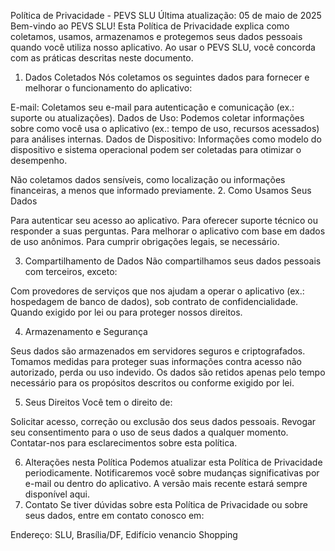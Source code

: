 Política de Privacidade - PEVS SLU
Última atualização: 05 de maio de 2025
Bem-vindo ao PEVS SLU! Esta Política de Privacidade explica como coletamos, usamos, armazenamos e protegemos seus dados pessoais quando você utiliza nosso aplicativo. Ao usar o PEVS SLU, você concorda com as práticas descritas neste documento.
1. Dados Coletados
Nós coletamos os seguintes dados para fornecer e melhorar o funcionamento do aplicativo:

E-mail: Coletamos seu e-mail para autenticação e comunicação (ex.: suporte ou atualizações).
Dados de Uso: Podemos coletar informações sobre como você usa o aplicativo (ex.: tempo de uso, recursos acessados) para análises internas.
Dados de Dispositivo: Informações como modelo do dispositivo e sistema operacional podem ser coletadas para otimizar o desempenho.

Não coletamos dados sensíveis, como localização ou informações financeiras, a menos que informado previamente.
2. Como Usamos Seus Dados

Para autenticar seu acesso ao aplicativo.
Para oferecer suporte técnico ou responder a suas perguntas.
Para melhorar o aplicativo com base em dados de uso anônimos.
Para cumprir obrigações legais, se necessário.

3. Compartilhamento de Dados
Não compartilhamos seus dados pessoais com terceiros, exceto:

Com provedores de serviços que nos ajudam a operar o aplicativo (ex.: hospedagem de banco de dados), sob contrato de confidencialidade.
Quando exigido por lei ou para proteger nossos direitos.

4. Armazenamento e Segurança

Seus dados são armazenados em servidores seguros e criptografados.
Tomamos medidas para proteger suas informações contra acesso não autorizado, perda ou uso indevido.
Os dados são retidos apenas pelo tempo necessário para os propósitos descritos ou conforme exigido por lei.

5. Seus Direitos
Você tem o direito de:

Solicitar acesso, correção ou exclusão dos seus dados pessoais.
Revogar seu consentimento para o uso de seus dados a qualquer momento.
Contatar-nos para esclarecimentos sobre esta política.

6. Alterações nesta Política
Podemos atualizar esta Política de Privacidade periodicamente. Notificaremos você sobre mudanças significativas por e-mail ou dentro do aplicativo. A versão mais recente estará sempre disponível aqui.
7. Contato
Se tiver dúvidas sobre esta Política de Privacidade ou sobre seus dados, entre em contato conosco em:

Endereço: SLU, Brasília/DF, Edifício venancio Shopping

